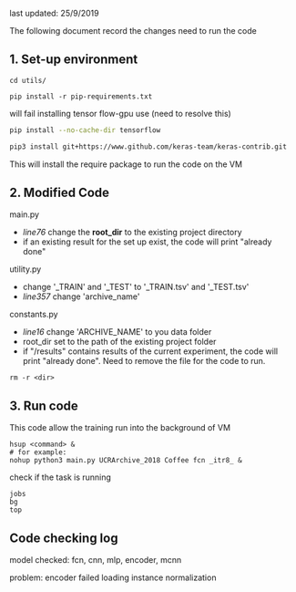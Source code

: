 last updated: 25/9/2019

The following document record the changes need to run the code

##  1. Set-up environment

```
cd utils/
```

```
pip install -r pip-requirements.txt
```

will fail installing tensor flow-gpu use (need to resolve this)

```bash
pip install --no-cache-dir tensorflow
```

```bash
pip3 install git+https://www.github.com/keras-team/keras-contrib.git
```

This will install the require package to run the code on the VM

## 2. Modified Code

main.py

- *line76* change the **root_dir** to the existing project directory
- if an existing result for the set up exist, the code will print "already done"



utility.py

- change '\_TRAIN' and '\_TEST' to '\_TRAIN.tsv' and '\_TEST.tsv'
- *line357* change 'archive_name'



constants.py

- *line16* change 'ARCHIVE_NAME' to you data folder
- root_dir set to the path of the existing project folder
- if "/results" contains results of the current experiment, the code will print "already done". Need to remove the file for the code to run. 

    

```
rm -r <dir>
```

## 3. Run code

This code allow the training run into the background of VM

```
hsup <command> &
# for example:
nohup python3 main.py UCRArchive_2018 Coffee fcn _itr8_ &
```

check if the task is running

```
jobs
bg
top
```



## Code checking log

model checked: fcn, cnn, mlp, encoder, mcnn

problem: encoder failed loading instance normalization

